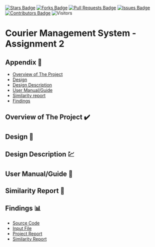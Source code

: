 [![Stars Badge](https://img.shields.io/github/stars/jjn7702/SECJ2013-DSA)](https://github.com/jjn7702/SECJ2013-DSA/Submission/Sample/stargazers)
[![Forks Badge](https://img.shields.io/github/forks/jjn7702/SECJ2013-DSA)](https://github.com/jjn7702/SECJ2013-DSA/Submission/Sample/network/members)
[![Pull Requests Badge](https://img.shields.io/github/issues-pr/jjn7702/SECJ2013-DSA)](https://github.com/jjn7702/SECJ2013-DSA/Submission/Sample/pulls)
[![Issues Badge](https://img.shields.io/github/issues/jjn7702/SECJ2013-DSA)](https://github.com/jjn7702/SECJ2013-DSA/Submission/Sample/issues)
[![Contributors Badge](https://img.shields.io/github/contributors/jjn7702/SECJ2013-DSA?color=2b9348)](https://github.com/jjn7702/SECJ2013-DSA/Submission/Sample/graphs/contributors)
![Visitors](https://api.visitorbadge.io/api/visitors?path=https%3A%2F%2Fgithub.com%2Fjjn7702%2FSECJ2013-DSA%2FSubmission%2FSample&labelColor=%23d9e3f0&countColor=%23697689&style=flat)

# Courier Management System - Assignment 2

## Appendix :red_circle:

- [Overview of The Project](#overview)
- [Design](#design)
- [Design Description](#designdescription)
- [User Manual/Guide](#usermanual)
- [Similarity report](#report)
- [Findings](#findings)

## Overview of The Project <a name="overview"></a> :heavy_check_mark:

## Design <a name="design"></a> 🎨

## Design Description <a name="designdescription"></a> 💹

## User Manual/Guide <a name="usermanual"></a> 📝

## Similarity Report <a name="report"></a> 🔔



## Findings <a name="findings"></a>📊

- [Source Code](https://github.com/jjn7702/SECJ2013-DSA/tree/main/Submission/sec04/FABS/Project/files/source-code)
- [Input File]()
- [Project Report]()
- [Similarity Report]()


